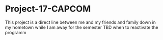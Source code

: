 # Project-17-CAPCOM
This project is a direct line between me and my friends and family down in my hometown while I am away for the semester
TBD when to reactivate the programm
